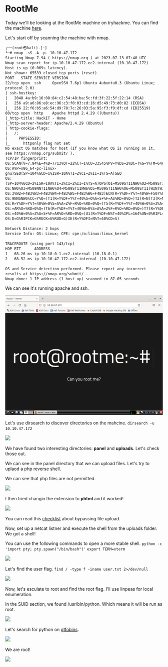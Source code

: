 <h1>RootMe</h1>

Today we'll be looking at the RootMe machine on tryhackme.
You can find the machine [here](https://tryhackme.com/room/rrootme).

Let's start off by scanning the machine with nmap.
```
┌──(root㉿kali)-[~]
└─# nmap -sS -A -p- 10.10.47.172
Starting Nmap 7.94 ( https://nmap.org ) at 2023-07-13 07:40 UTC
Nmap scan report for ip-10-10-47-172.ec2.internal (10.10.47.172)
Host is up (0.069s latency).
Not shown: 65533 closed tcp ports (reset)
PORT   STATE SERVICE VERSION
22/tcp open  ssh     OpenSSH 7.6p1 Ubuntu 4ubuntu0.3 (Ubuntu Linux; protocol 2.0)
| ssh-hostkey:
|   2048 4a:b9:16:08:84:c2:54:48:ba:5c:fd:3f:22:5f:22:14 (RSA)
|   256 a9:a6:86:e8:ec:96:c3:f0:03:cd:16:d5:49:73:d0:82 (ECDSA)
|_  256 22:f6:b5:a6:54:d9:78:7c:26:03:5a:95:f3:f9:df:cd (ED25519)
80/tcp open  http    Apache httpd 2.4.29 ((Ubuntu))
|_http-title: HackIT - Home
|_http-server-header: Apache/2.4.29 (Ubuntu)
| http-cookie-flags:
|   /:
|     PHPSESSID:
|_      httponly flag not set
No exact OS matches for host (If you know what OS is running on it, see https://nmap.org/submit/ ).
TCP/IP fingerprint:
OS:SCAN(V=7.94%E=4%D=7/13%OT=22%CT=1%CU=33545%PV=Y%DS=2%DC=T%G=Y%TM=64AFAAA
OS:A%P=x86_64-pc-linux-gnu)SEQ(SP=104%GCD=1%ISR=10A%TI=Z%CI=Z%II=I%TS=A)SEQ
OS:(SP=104%GCD=2%ISR=10A%TI=Z%CI=Z%II=I%TS=A)OPS(O1=M509ST11NW6%O2=M509ST11
OS:NW6%O3=M509NNT11NW6%O4=M509ST11NW6%O5=M509ST11NW6%O6=M509ST11)WIN(W1=F4B
OS:3%W2=F4B3%W3=F4B3%W4=F4B3%W5=F4B3%W6=F4B3)ECN(R=Y%DF=Y%T=40%W=F507%O=M50
OS:9NNSNW6%CC=Y%Q=)T1(R=Y%DF=Y%T=40%S=O%A=S+%F=AS%RD=0%Q=)T2(R=N)T3(R=N)T4(
OS:R=Y%DF=Y%T=40%W=0%S=A%A=Z%F=R%O=%RD=0%Q=)T5(R=Y%DF=Y%T=40%W=0%S=Z%A=S+%F
OS:=AR%O=%RD=0%Q=)T6(R=Y%DF=Y%T=40%W=0%S=A%A=Z%F=R%O=%RD=0%Q=)T7(R=Y%DF=Y%T
OS:=40%W=0%S=Z%A=S+%F=AR%O=%RD=0%Q=)U1(R=Y%DF=N%T=40%IPL=164%UN=0%RIPL=G%RI
OS:D=G%RIPCK=G%RUCK=G%RUD=G)IE(R=Y%DFI=N%T=40%CD=S)

Network Distance: 2 hops
Service Info: OS: Linux; CPE: cpe:/o:linux:linux_kernel

TRACEROUTE (using port 143/tcp)
HOP RTT      ADDRESS
1   68.26 ms ip-10-18-0-1.ec2.internal (10.18.0.1)
2   68.52 ms ip-10-10-47-172.ec2.internal (10.10.47.172)

OS and Service detection performed. Please report any incorrect results at https://nmap.org/submit/ .
Nmap done: 1 IP address (1 host up) scanned in 87.05 seconds
```
We can see it's running apache and ssh.

![](pics/pic1.png)

Let's use dirsearch to discover directories on the mahcine.
```dirsearch -u 10.10.47.172```

![](pics/pic2.png)

We have found two interesting directories: **panel** and **uploads**.
Let's check those out.

We can see in the panel directory that we can upload files.
Let's try to uplaod a php reverse shell.

We can see that php files are not permitted.

![](pics/pic3.png)

I then tried changin the extension to **phtml** and it worked!

![](pics/pic4.png)

You can read this [checklist](https://steflan-security.com/file-upload-restriction-bypass-cheat-sheet/) about bypassing file upload.

Now, set up a netcat listner and execute the shell from the uploads folder.
We got a shell!

You can use the following commands to open a more stable shell.
```python -c 'import pty; pty.spawn("/bin/bash")'```
```export TERM=xterm```

![](pics/pic5.png)

Let's find the user flag.
```find / -type f -iname user.txt 2>/dev/null```

![](pics/pic6.png)

Now, let's esculate to root and find the root flag.
I'll use linpeas for local enumeration.

In the SUID section, we found /usr/bin/python.
Which means it will be run as root.

![](pics/pic7.png)

Let's search for python on [gtfobins](https://gtfobins.github.io/).

![](pics/pic8.png)

We are root!

![](pics/pic9.png)